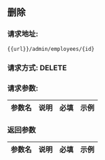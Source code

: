 ## 删除
### 请求地址:
```
{{url}}/admin/employees/{id}
```
### 请求方式: DELETE  
### 请求参数:  

|参数名|说明|必填|示例|  
 |---|---|---|---|  
### 返回参数  

|参数名|说明|必填|示例|  
 |---|---|---|---|  
